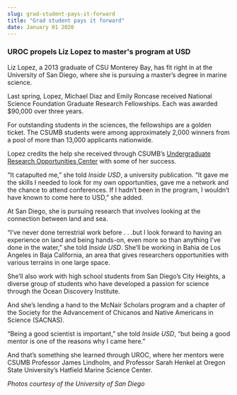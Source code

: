 ```yaml
---
slug: grad-student-pays-it-forward
title: "Grad student pays it forward"
date: January 01 2020
---
```


<h3>UROC propels Liz Lopez to master's program at USD</h3><p>Liz Lopez, a 2013 graduate of CSU Monterey Bay, has fit right in at the University of San Diego, where she is pursuing a master’s degree in marine science.
</p><p>Last spring, Lopez, Michael Diaz and Emily Roncase received National Science Foundation Graduate Research Fellowships. Each was awarded $90,000 over three years.
</p><p>For outstanding students in the sciences, the fellowships are a golden ticket. The CSUMB students were among approximately 2,000 winners from a pool of more than 13,000 applicants nationwide.
</p><p>Lopez credits the help she received through CSUMB’s <a href="http://csumb.edu/uroc">Undergraduate Research Opportunities Center</a> with some of her success.
</p><p>“It catapulted me,” she told <em>Inside USD</em>, a university publication. “It gave me the skills I needed to look for my own opportunities, gave me a network and the chance to attend conferences. If I hadn’t been in the program, I wouldn’t have known to come here to USD,” she added.
</p><p>At San Diego, she is pursuing research that involves looking at the connection between land and sea.
</p><p>“I’ve never done terrestrial work before . . .but I look forward to having an experience on land and being hands-on, even more so than anything I’ve done in the water,” she told <em>Inside USD</em>. She’ll be working in Bahia de Los Angeles in Baja California, an area that gives researchers opportunities with various terrains in one large space.
</p><p>She’ll also work with high school students from San Diego’s City Heights, a diverse group of students who have developed a passion for science through the Ocean Discovery Institute.
</p><p>And she’s lending a hand to the McNair Scholars program and a chapter of the Society for the Advancement of Chicanos and Native Americans in Science (SACNAS).
</p><p>“Being a good scientist is important,” she told <em>Inside USD</em>, “but being a good mentor is one of the reasons why I came here.”
</p><p>And that’s something she learned through UROC, where her mentors were CSUMB Professor James Lindholm, and Professor Sarah Henkel at Oregon State University’s Hatfield Marine Science Center.
</p><p><em>Photos courtesy of the University of San Diego</em>  
</p>

